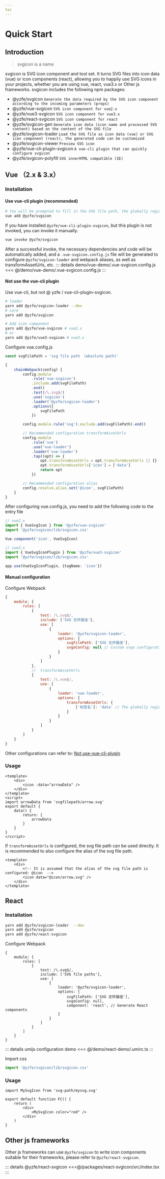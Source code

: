 ```yaml
---
toc
---
```

# Quick Start
## Introduction
> svgicon is a name

svgicon is SVG icon component and tool set. It turns SVG files into icon data (vue) or icon components (react), allowing you to happily use SVG icons in your projects, whether you are using vue, react, vue3.x or Other js frameworks. svgicon includes the following npm packages:

- @yzfe/svgicon `Generate the data required by the SVG icon component according to the incoming parameters (props)`
- @yzfe/vue-svgicon `SVG icon component for vue2.x`
- @yzfe/vue3-svgicon `SVG icon component for vue3.x`
- @yzfe/react-svgicon `SVG icon component for react `
- @yzfe/svgicon-gen `Generate icon data (icon name and processed SVG content) based on the content of the SVG file`
- @yzfe/svgicon-loader `Load the SVG file as icon data (vue) or SVG icon component (react), the generated code can be customized`
- @yzfe/svgicon-viewer `Preview SVG icon`
- @yzfe/vue-cli-plugin-svgicon `A vue-cli plugin that can quickly configure svgicon`
- @yzfe/svgicon-polyfill `SVG innerHTML compatible (IE)`

## Vue （2.x & 3.x）
### Installation
#### Use vue-cli plugin (recommended)
```bash
# You will be prompted to fill in the SVG file path, the globally registered component tag name and the vue version
vue add @yzfe/svgicon
```

If you have installed `@yzfe/vue-cli-plugin-svgicon`, but this plugin is not invoked, you can invoke it manually.
```bash
vue invoke @yzfe/svgicon
```

After a successful invoke, the necessary dependencies and code will be automatically added, and a `.vue-svgicon.config.js` file will be generated to configure `@yzfe/svgicon-loader` and webpack aliases, as well as transformAssetUrls, etc.
::: details demo/vue-demo/.vue-svgicon.config.js
<<< @/demo/vue-demo/.vue-svgicon.config.js
:::

#### Not use the vue-cli plugin
Use vue-cli, but not @ yzfe / vue-cli-plugin-svgicon.

```bash
# loader
yarn add @yzfe/svgicon-loader --dev
# core
yarn add @yzfe/svgicon

# Add icon component
yarn add @yzfe/vue-svgicon # vue2.x
# or
yarn add @yzfe/vue3-svgicon # vue3.x
```
Configure vue.config.js

```js
const svgFilePath = 'svg file path （absolute path)'

{
    chainWebpack(config) {
        config.module
            .rule('vue-svgicon')
            .include.add(svgFilePath)
            .end()
            .test(/\.svg$/)
            .use('svgicon')
            .loader('@yzfe/svgicon-loader')
            .options({
                svgFilePath
            })

        config.module.rule('svg').exclude.add(svgFilePath).end()

        // Recommended configuration transformAssetUrls
        config.module
            .rule('vue')
            .use('vue-loader')
            .loader('vue-loader')
            .tap((opt) => {
                opt.transformAssetUrls = opt.transformAssetUrls || {}
                opt.transformAssetUrls['icon'] = ['data']
                return opt
            })

        // Recommended configuration alias
        config.resolve.alias.set('@icon', svgFilePath)
    }
}
```

After configuring vue.config.js, you need to add the following code to the entry file

```ts
// vue2.x
import { VueSvgIcon } from '@yzfe/vue-svgicon'
import '@yzfe/svgicon/lib/svgicon.css'

Vue.component('icon', VueSvgIcon)
```

```ts
// vue3.x
import { VueSvgIconPlugin } from '@yzfe/vue3-svgicon'
import '@yzfe/svgicon/lib/svgicon.css'

app.use(VueSvgIconPlugin, {tagName: 'icon'})
```

#### Manual configuration
Configure Webpack

```js
{
    module: {
        rules: [
            {
                test: /\.svg$/,
                include: ['SVG 文件路径'],
                use: [
                    {
                        loader: '@yzfe/svgicon-loader',
                        options: {
                            svgFilePath: ['SVG 文件路径'],
                            svgoConfig: null // Custom svgo configuration
                        }
                    }
                ]
            },
            //  transformAssetUrls
            {
                test: /\.vue$/,
                use: [
                    {
                        loader: 'vue-loader',
                        options: {
                            transformAssetUrls: {
                                ['标签名']: 'data' // The globally registered tag name, the default is icon
                            }
                        }
                    }
                ]
            }
        ]
    }
}
```

Other configurations can refer to: [Not use-vue-cli-plugin](./#not-use-the-vue-cli-plugin)

### Usage
```vue
<template>
    <div>
        <icon :data="arrowData" />
    </div>
</template>
<script>
import arrowData from 'svgfilepath/arrow.svg'
export default {
    data() {
        return: {
            arrowData
        }
    }
}
</script>
```
If `transformAssetUrls` is configured, the svg file path can be used directly. It is recommended to also configure the alias of the svg file path.

```vue
<template>
    <div>
        <!-- It is assumed that the alias of the svg file path is configured: @icon  -->
        <icon data="@icon/arrow.svg" />
    </div>
</template>
```


## React
### Installation
```bash
yarn add @yzfe/svgicon-loader  --dev
yarn add @yzfe/svgicon
yarn add @yzfe/react-svgicon
```
Configure Webpack

```js{13}
{
    module: {
        rules: [
            {
                test: /\.svg$/,
                include: ['SVG file paths'],
                use: [
                    {
                        loader: '@yzfe/svgicon-loader',
                        options: {
                            svgFilePath: ['SVG 文件路径'],
                            svgoConfig: null,
                            component: 'react', // Generate React components
                        }
                    }
                ]
            }
        ]
    }
}
```
::: details umijs configuration demo
<<< @/demo/react-demo/.umirc.ts
:::

Import css
```ts
import '@yzfe/svgicon/lib/svgicon.css'
```
### Usage
```tsx
import MySvgIcon from 'svg-path/mysvg.svg'

export default function FC() {
    return (
        <div>
            <MySvgIcon color="red" />
        </div>
    )
}
```

## Other js frameworks
Other js frameworks can use `@yzfe/svgicon` to write icon components suitable for their frameworks, please refer to `@yzfe/react-svgicon`.

::: details @yzfe/react-svgicon
<<<@/packages/react-svgicon/src/index.tsx
:::